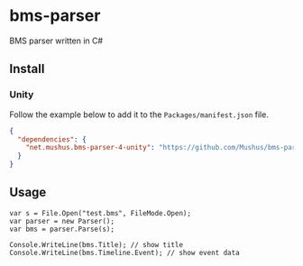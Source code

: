 # bms-parser

BMS parser written in C#

## Install

### Unity

Follow the example below to add it to the `Packages/manifest.json` file.

```manifest.json
{
  "dependencies": {
    "net.mushus.bms-parser-4-unity": "https://github.com/Mushus/bms-parser-4-unity.git"
  }
}
```

## Usage

```
var s = File.Open("test.bms", FileMode.Open);
var parser = new Parser();
var bms = parser.Parse(s);

Console.WriteLine(bms.Title); // show title
Console.WriteLine(bms.Timeline.Event); // show event data
```

